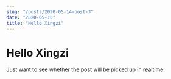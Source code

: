 ```yaml
---
slug: "/posts/2020-05-14-post-3"
date: "2020-05-15"
title: "Hello Xingzi"
---
```


# Hello Xingzi

Just want to see whether the post will be picked up in realtime.
